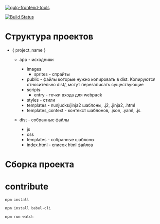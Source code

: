 [![gulp-frontend-tools](https://david-dm.org/apkawa/gulp-frontend-tools.svg)](https://david-dm.org/apkawa/gulp-frontend-tools)

[![Build Status](https://travis-ci.org/Apkawa/gulp-frontend-tools.svg?branch=master)](https://travis-ci.org/Apkawa/gulp-frontend-tools)

# Структура проектов

* { project_name }
    * app - исходники
        * images
            * sprites - спрайты
        * public - файлы которые нужно копировать в dist. 
            Копируются относительно dist/, могут перезаписать существующие
        * scripts
            * entry - точки входа для webpack
        * styles - стили
        * templates - nunjucks/jinja2 шаблоны, .j2, .jinja2, .html
        * templates_context - контекст шаблонов, .json, .yaml, .js.
        
    * dist - собранные файлы
        * js
        * css
        * templates - собранные шаблоны
        * index.html - список html файлов
       
        

# Сборка проекта



# contribute
    
    npm install

    npm install babel-cli
    
    npm run watch